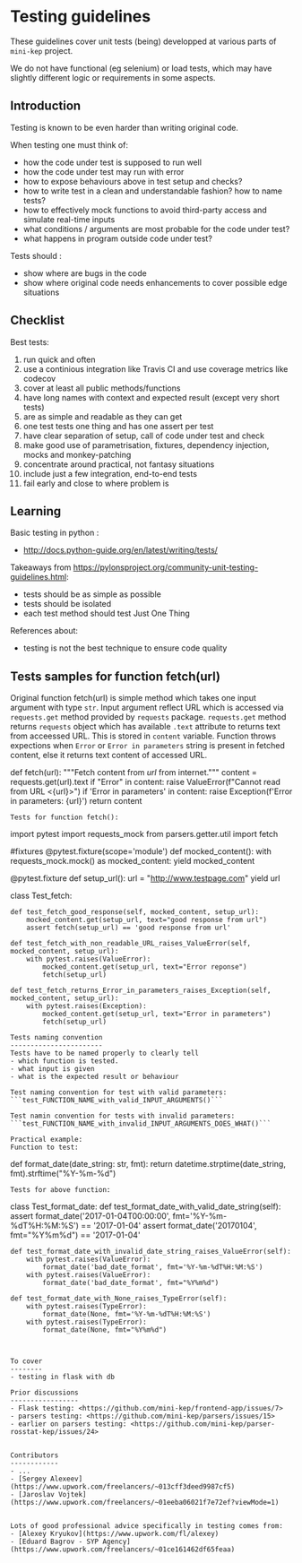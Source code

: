 Testing guidelines
==================

These guidelines cover unit tests (being) developped at various parts of ```mini-kep``` project.

We do not have functional (eg selenium) or load tests, which may have slightly different logic 
or requirements in some aspects. 

Introduction
------------

Testing is known to be even harder than writing original code. 

When testing one must think of: 
- how the code under test is supposed to run well 
- how the code under test may run with error
- how to expose behaviours above in test setup and checks?
- how to write test in a clean and understandable fashion? how to name tests?
- how to effectively mock functions to avoid third-party access and simulate real-time inputs 
- what conditions / arguments are most probable for the code under test?
- what happens in program outside code under test?

Tests should :
- show where are bugs in the code
- show where original code needs enhancements to cover possible edge situations

Checklist
----------

Best tests:
1. run quick and often
2. use a continious integration like Travis CI and use coverage metrics like codecov 
3. cover at least all public methods/functions
4. have long names with context and expected result (except very short tests)
5. are as simple and readable as they can get 
6. one test tests one thing and has one assert per test
7. have clear separation of setup, call of code under test and check 
8. make good use of parametrisation, fixtures, dependency injection, mocks and monkey-patching
9. concentrate around practical, not fantasy situations  
10. include just a few integration, end-to-end tests
11. fail early and close to where problem is

Learning
--------
Basic testing in python :
- <http://docs.python-guide.org/en/latest/writing/tests/>

Takeaways from <https://pylonsproject.org/community-unit-testing-guidelines.html>:
- tests should be as simple as possible
- tests should be isolated
- each test method should test Just One Thing

References about:
- testing is not the best technique to ensure code quality

Tests samples for function fetch(url)
-----------------------------------
Original function fetch(url) is simple method which takes one input argument with type ```str```. Input argument reflect URL which is accessed via ```requests.get``` method provided by ```requests``` package. ```requests.get``` method returns ```requests``` object which has available ```.text``` attribute to returns text from acceessed URL. This is stored in ```content``` variable. Function throws expections when ```Error``` or ```Error in parameters``` string is present in fetched content, else it returns text content of accessed URL.

def fetch(url):
    """Fetch content from *url* from internet."""
    content = requests.get(url).text
    if "Error" in content:
        raise ValueError(f"Cannot read from URL <{url}>")
    if 'Error in parameters' in content:
        raise Exception(f'Error in parameters: {url}')
    return content
```
Tests for function fetch():
```
import pytest
import requests_mock
from parsers.getter.util import fetch

#fixtures
@pytest.fixture(scope='module')
def mocked_content():
    with requests_mock.mock() as mocked_content:
        yield mocked_content

@pytest.fixture
def setup_url():
    url = "http://www.testpage.com"
    yield url

class Test_fetch:

    def test_fetch_good_response(self, mocked_content, setup_url):
        mocked_content.get(setup_url, text="good response from url")
        assert fetch(setup_url) == 'good response from url'

    def test_fetch_with_non_readable_URL_raises_ValueError(self, mocked_content, setup_url):
        with pytest.raises(ValueError):
            mocked_content.get(setup_url, text="Error reponse")
            fetch(setup_url)

    def test_fetch_returns_Error_in_parameters_raises_Exception(self, mocked_content, setup_url):
        with pytest.raises(Exception):
            mocked_content.get(setup_url, text="Error in parameters")
            fetch(setup_url)
```
Tests naming convention
-----------------------
Tests have to be named properly to clearly tell
- which function is tested.
- what input is given
- what is the expected result or behaviour

Test naming convention for test with valid parameters:
```test_FUNCTION_NAME_with_valid_INPUT_ARGUMENTS()```

Test namin convention for tests with invalid parameters:
```test_FUNCTION_NAME_with_invalid_INPUT_ARGUMENTS_DOES_WHAT()```

Practical example:
Function to test:
```
def format_date(date_string: str, fmt):
    return datetime.strptime(date_string, fmt).strftime("%Y-%m-%d")
```
Tests for above function:
```
class Test_format_date:
    def test_format_date_with_valid_date_string(self):
        assert format_date('2017-01-04T00:00:00', fmt='%Y-%m-%dT%H:%M:%S') == '2017-01-04'
        assert format_date('20170104', fmt="%Y%m%d") == '2017-01-04'

    def test_format_date_with_invalid_date_string_raises_ValueError(self):
        with pytest.raises(ValueError):
            format_date('bad_date_format', fmt='%Y-%m-%dT%H:%M:%S')
        with pytest.raises(ValueError):
            format_date('bad_date_format', fmt="%Y%m%d")

    def test_format_date_with_None_raises_TypeError(self):
        with pytest.raises(TypeError):
            format_date(None, fmt='%Y-%m-%dT%H:%M:%S')
        with pytest.raises(TypeError):
            format_date(None, fmt="%Y%m%d")
```


To cover 
--------
- testing in flask with db

Prior discussions
-----------------
- Flask testing: <https://github.com/mini-kep/frontend-app/issues/7>
- parsers testing: <https://github.com/mini-kep/parsers/issues/15>
- earlier on parsers testing: <https://github.com/mini-kep/parser-rosstat-kep/issues/24>


Contributors 
------------
- ...
- [Sergey Alexeev](https://www.upwork.com/freelancers/~013cff3deed9987cf5)
- [Jaroslav Vojtek](https://www.upwork.com/freelancers/~01eeba06021f7e72ef?viewMode=1)


Lots of good professional advice specifically in testing comes from:
- [Alexey Kryukov](https://www.upwork.com/fl/alexey) 
- [Eduard Bagrov - SYP Agency](https://www.upwork.com/freelancers/~01ce161462df65feaa) 

